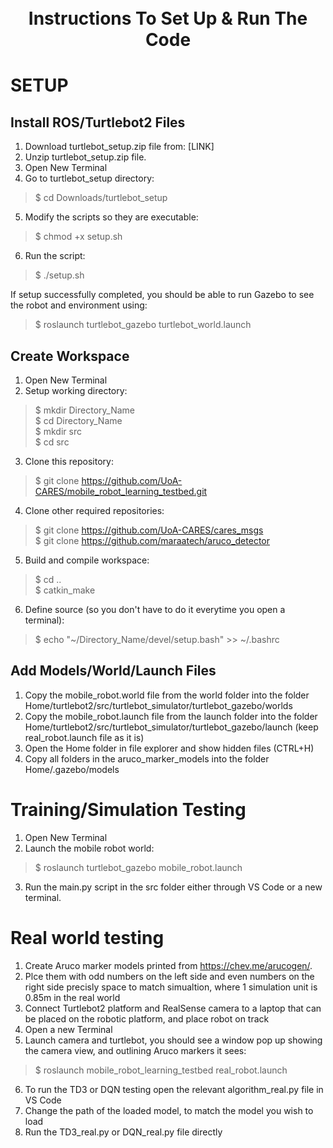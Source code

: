 <h1 align="center">
  <br>
Instructions To Set Up & Run The Code
  <br>
 </h1>

# SETUP
## Install ROS/Turtlebot2 Files
1. Download turtlebot_setup.zip file from: [LINK]
2. Unzip turtlebot_setup.zip file.
3. Open New Terminal
4. Go to turtlebot_setup directory:
> $ cd Downloads/turtlebot_setup	
5. Modify the scripts so they are executable:
> $ chmod +x setup.sh
6. Run the script:
> $ ./setup.sh

If setup successfully completed, you should be able to run Gazebo to see the robot and environment using:
> $ roslaunch turtlebot_gazebo turtlebot_world.launch

## Create Workspace

1. Open New Terminal
2. Setup working directory:
> $ mkdir Directory_Name\
> $ cd Directory_Name\
> $ mkdir src\
> $ cd src
3. Clone this repository:
> $ git clone https://github.com/UoA-CARES/mobile_robot_learning_testbed.git
4. Clone other required repositories:
> $ git clone https://github.com/UoA-CARES/cares_msgs \
> $ git clone https://github.com/maraatech/aruco_detector
5. Build and compile workspace:
> $ cd .. \
> $ catkin_make
6. Define source (so you don't have to do it everytime you open a terminal):
> $ echo "~/Directory_Name/devel/setup.bash" >> ~/.bashrc


## Add Models/World/Launch Files
1. Copy the mobile_robot.world file from the world folder into the folder Home/turtlebot2/src/turtlebot_simulator/turtlebot_gazebo/worlds
2. Copy the mobile_robot.launch file from the launch folder into the folder Home/turtlebot2/src/turtlebot_simulator/turtlebot_gazebo/launch (keep real_robot.launch file as it is)
3. Open the Home folder in file explorer and show hidden files (CTRL+H)
4. Copy all folders in the aruco_marker_models into the folder Home/.gazebo/models 

# Training/Simulation Testing
1. Open New Terminal
2. Launch the mobile robot world:
> $ roslaunch turtlebot_gazebo mobile_robot.launch
3. Run the main.py script in the src folder either through VS Code or a new terminal.


# Real world testing
1. Create Aruco marker models printed from https://chev.me/arucogen/.
2. Plce them with odd numbers on the left side and even numbers on the right side precisly space to match simualtion, where 1 simulation unit is 0.85m in the real world
3. Connect Turtlebot2 platform and RealSense camera to a laptop that can be placed on the robotic platform, and place robot on track
4. Open a new Terminal
5. Launch camera and turtlebot, you should see a window pop up showing the camera view, and outlining Aruco markers it sees:
> $ roslaunch mobile_robot_learning_testbed real_robot.launch
6. To run the TD3 or DQN testing open the relevant algorithm_real.py file in VS Code
7. Change the path of the loaded model, to match the model you wish to load
8. Run the TD3_real.py or DQN_real.py file directly
